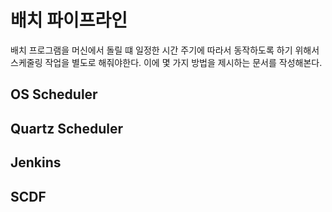 # 배치 파이프라인
배치 프로그램을 머신에서 돌릴 떄 일정한 시간 주기에 따라서 동작하도록 하기 위해서 스케줄링 작업을 별도로 해줘야한다. 이에 몇 가지 방법을 제시하는 문서를 작성해본다.

## OS Scheduler

## Quartz Scheduler

## Jenkins

## SCDF
